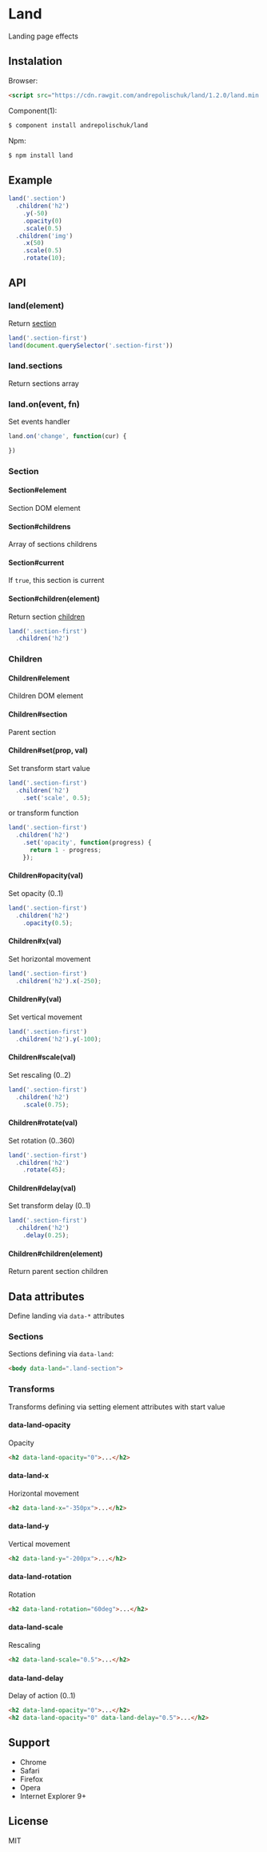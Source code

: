 # Land

  Landing page effects

## Instalation

  Browser:

```html
<script src="https://cdn.rawgit.com/andrepolischuk/land/1.2.0/land.min.js"></script>
```

  Component(1):

```sh
$ component install andrepolischuk/land
```

  Npm:

```sh
$ npm install land
```

## Example

```js
land('.section')
  .children('h2')
    .y(-50)
    .opacity(0)
    .scale(0.5)
  .children('img')
    .x(50)
    .scale(0.5)
    .rotate(10);
```

## API

### land(element)

  Return [section](#section)

```js
land('.section-first')
land(document.querySelector('.section-first'))
```

### land.sections

  Return sections array

### land.on(event, fn)

  Set events handler

```js
land.on('change', function(cur) {

})
```

### Section

#### Section#element

  Section DOM element

#### Section#childrens

  Array of sections childrens

#### Section#current

  If `true`, this section is current

#### Section#children(element)

  Return section [children](#children)

```js
land('.section-first')
  .children('h2')
```

### Children

#### Children#element

  Children DOM element

#### Children#section

  Parent section

#### Children#set(prop, val)

  Set transform start value

```js
land('.section-first')
  .children('h2')
    .set('scale', 0.5);
```

  or transform function

```js
land('.section-first')
  .children('h2')
    .set('opacity', function(progress) {
      return 1 - progress;
    });
```

#### Children#opacity(val)

  Set opacity (0..1)

```js
land('.section-first')
  .children('h2')
    .opacity(0.5);
```

#### Children#x(val)

  Set horizontal movement

```js
land('.section-first')
  .children('h2').x(-250);
```

#### Children#y(val)

  Set vertical movement

```js
land('.section-first')
  .children('h2').y(-100);
```

#### Children#scale(val)

  Set rescaling (0..2)

```js
land('.section-first')
  .children('h2')
    .scale(0.75);
```

#### Children#rotate(val)

  Set rotation (0..360)

```js
land('.section-first')
  .children('h2')
    .rotate(45);
```

#### Children#delay(val)

  Set transform delay (0..1)

```js
land('.section-first')
  .children('h2')
    .delay(0.25);
```

#### Children#children(element)

  Return parent section children

## Data attributes

  Define landing via `data-*` attributes

### Sections

  Sections defining via `data-land`:

```html
<body data-land=".land-section">
```

### Transforms

  Transforms defining via setting element attributes with start value

#### data-land-opacity

  Opacity

```html
<h2 data-land-opacity="0">...</h2>
```

#### data-land-x

  Horizontal movement

```html
<h2 data-land-x="-350px">...</h2>
```

#### data-land-y

  Vertical movement

```html
<h2 data-land-y="-200px">...</h2>
```

#### data-land-rotation

  Rotation

```html
<h2 data-land-rotation="60deg">...</h2>
```

#### data-land-scale

  Rescaling

```html
<h2 data-land-scale="0.5">...</h2>
```

#### data-land-delay

  Delay of action (0..1)

```html
<h2 data-land-opacity="0">...</h2>
<h2 data-land-opacity="0" data-land-delay="0.5">...</h2>
```

## Support

* Chrome
* Safari
* Firefox
* Opera
* Internet Explorer 9+

## License

  MIT
